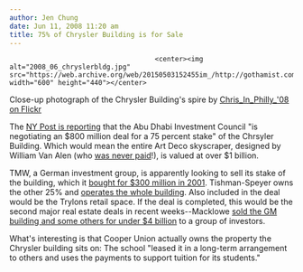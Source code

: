 ```yaml
---
author: Jen Chung
date: Jun 11, 2008 11:20 am
title: 75% of Chrysler Building is for Sale
---
```


	
										<center><img alt="2008_06_chryslerbldg.jpg" src="https://web.archive.org/web/20150503152455im_/http://gothamist.com/attachments/jen/2008_06_chryslerbldg.jpg" width="600" height="440"></center>
<span class="photo_caption">Close-up photograph of the Chrysler Building&apos;s spire by <a href="https://web.archive.org/web/20150503152455/http://flickr.com/photos/chrisinphilly5448/2569631932/">Chris_In_Philly_&apos;08 on Flickr</a></span>

<p>The <a href="https://web.archive.org/web/20150503152455/http://www.nypost.com/seven/06112008/business/chrysler_bldg__on_the_block_115016.htm">NY Post is reporting</a> that the Abu Dhabi Investment Council &quot;is negotiating an $800 million deal for a 75 percent stake&quot; of the Chrsyler Building.  Which would mean the entire Art Deco skyscraper, designed by William Van Alen (who <a href="https://web.archive.org/web/20150503152455/http://gothamist.com/2005/04/27/chrysler_building_turns_75_this_spring.php">was never paid</a>!), is valued at over $1 billion.</p>

<p>TMW, a German investment group, is apparently looking to sell its stake of the building, which it <a href="https://web.archive.org/web/20150503152455/http://query.nytimes.com/gst/fullpage.html?res=9B06E7DB133BF936A35750C0A9679C8B63">bought for $300 million in 2001</a>.  Tishman-Speyer owns the other 25% and <a href="https://web.archive.org/web/20150503152455/http://www.tishmanspeyer.com/Properties/Property.aspx?id=43">operates the whole building</a>.  Also included in the deal would be the Trylons retail space.  If the deal is completed, this would be the second major real estate deals in recent weeks--Macklowe <a href="https://web.archive.org/web/20150503152455/http://gothamist.com/2008/05/25/macklowe_sells.php">sold the GM building and some others for under $4 billion</a> to a group of investors.</p>

<p>What&apos;s interesting is that Cooper Union actually owns the property the Chrysler building sits on:  The school &quot;leased it in a long-term arrangement to others and uses the payments to support tuition for its students.&quot;  </p>					
										
									
				
